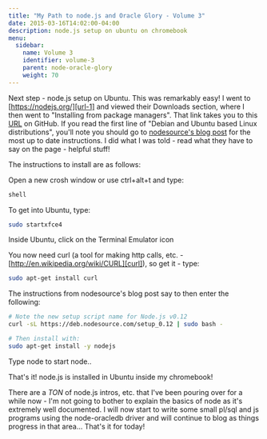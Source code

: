 ```yaml
---
title: "My Path to node.js and Oracle Glory - Volume 3"
date: 2015-03-16T14:02:00-04:00
description: node.js setup on ubuntu on chromebook
menu:
  sidebar:
    name: Volume 3
    identifier: volume-3
    parent: node-oracle-glory
    weight: 70
---
```



Next step - node.js setup on Ubuntu.  This was remarkably easy!  I went to [https://nodejs.org/][url-1] and viewed their Downloads section, where I then went to "Installing from package managers".  That link takes you to this [URL][url-2] on GitHub.  If you read the first line of "Debian and Ubuntu based Linux distributions", you'll note you should go to [nodesource's blog post][url-3] for the most up to date instructions.  I did what I was told - read what they have to say on the page - helpful stuff!

The instructions to install are as follows:

Open a new crosh window or use ctrl+alt+t and type:

```bash
shell
```

To get into Ubuntu, type:

```bash
sudo startxfce4
```

Inside Ubuntu, click on the Terminal Emulator icon

You now need curl (a tool for making http calls, etc. - [http://en.wikipedia.org/wiki/CURL][curl]), so get it - type:

```bash
sudo apt-get install curl
```

The instructions from nodesource's blog post say to then enter the following:

```bash
# Note the new setup script name for Node.js v0.12
curl -sL https://deb.nodesource.com/setup_0.12 | sudo bash -
```

```bash
# Then install with:
sudo apt-get install -y nodejs
```

Type node to start node..

That's it!  node.js is installed in Ubuntu inside my chromebook!

There are a *TON* of node.js intros, etc. that I've been pouring over for a while now - I'm not going to bother to explain the basics of node as it's extremely well documented.  I will now start to write some small pl/sql and js programs using the node-oracledb driver and will continue to blog as things progress in that area...  That's it for today!

[url-1]:   https://nodejs.org/
[url-2]:   https://github.com/joyent/node/wiki/Installing-Node.js-via-package-manager
[url-3]:   https://nodesource.com/blog/nodejs-v012-iojs-and-the-nodesource-linux-repositories
[curl]:    http://en.wikipedia.org/wiki/CURL
